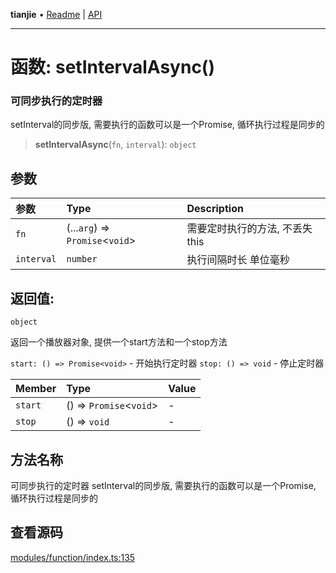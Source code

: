 **tianjie** • [Readme](../README.md) \| [API](../globals.md)

***

# 函数: setIntervalAsync()

### 可同步执行的定时器
setInterval的同步版, 需要执行的函数可以是一个Promise, 循环执行过程是同步的

<a id="undefined" name="undefined"></a>

> **setIntervalAsync**(`fn`, `interval`): `object`

## 参数

| 参数 | Type | Description |
| :------ | :------ | :------ |
| `fn` | (...`arg`) => `Promise`\<`void`\> | 需要定时执行的方法, 不丢失this |
| `interval` | `number` | 执行间隔时长 单位毫秒 |

## 返回值:

`object`

返回一个播放器对象, 提供一个start方法和一个stop方法

`start: () => Promise<void>` - 开始执行定时器
`stop: () => void` - 停止定时器

| Member | Type | Value |
| :------ | :------ | :------ |
| `start` | () => `Promise`\<`void`\> | - |
| `stop` | () => `void` | - |

## 方法名称

可同步执行的定时器
setInterval的同步版, 需要执行的函数可以是一个Promise, 循环执行过程是同步的

## 查看源码

[modules/function/index.ts:135](https://github.com/hacxy/tianjie/blob/32d17b0fb1c41747dfab8feb61e15c433f68f661/src/modules/function/index.ts#L135)

